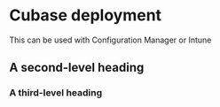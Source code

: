 # Cubase deployment
This can be used with Configuration Manager or Intune
## A second-level heading
### A third-level heading
